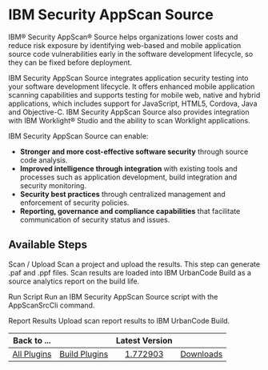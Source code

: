 
IBM Security AppScan Source
===========================

IBM® Security AppScan® Source helps organizations lower costs and reduce risk exposure by identifying web-based and mobile application source code vulnerabilities early in the software development lifecycle, so they can be fixed before deployment.

IBM Security AppScan Source integrates application security testing into your software development lifecycle. It offers enhanced mobile application scanning capabilities and supports testing for mobile web, native and hybrid applications, which includes support for JavaScript, HTML5, Cordova, Java and Objective-C. IBM Security AppScan Source also provides integration with IBM Worklight® Studio and the ability to scan Worklight applications.


IBM Security AppScan Source can enable:


* **Stronger and more cost-effective software security** through source code analysis.
* **Improved intelligence through integration** with existing tools and processes such as application development, build integration and security monitoring.
* **Security best practices** through centralized management and enforcement of security policies.
* **Reporting, governance and compliance capabilities** that facilitate communication of security status and issues.


Available Steps
---------------

Scan / Upload Scan a project and upload the results. This step can generate .paf and .ppf files. Scan results are loaded into IBM UrbanCode Build as a source analytics report on the build life.

Run Script Run an IBM Security AppScan Source script with the AppScanSrcCli command.

Report Results Upload scan report results to IBM UrbanCode Build.



|Back to ...||Latest Version||
| :---: | :---: | :---: | :---: |
|[All Plugins](../../index.md)|[Build Plugins](../README.md)|[1.772903](https://raw.githubusercontent.com/UrbanCode/IBM-UCB-PLUGINS/main/files/RationalAppScan/RationalAppScan-1.772903.zip)|[Downloads](downloads.md)|
